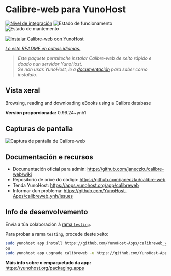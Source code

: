 <!--
NOTA: Este README foi creado automáticamente por <https://github.com/YunoHost/apps/tree/master/tools/readme_generator>
NON debe editarse manualmente.
-->

# Calibre-web para YunoHost

[![Nivel de integración](https://dash.yunohost.org/integration/calibreweb.svg)](https://ci-apps.yunohost.org/ci/apps/calibreweb/) ![Estado de funcionamento](https://ci-apps.yunohost.org/ci/badges/calibreweb.status.svg) ![Estado de mantemento](https://ci-apps.yunohost.org/ci/badges/calibreweb.maintain.svg)

[![Instalar Calibre-web con YunoHost](https://install-app.yunohost.org/install-with-yunohost.svg)](https://install-app.yunohost.org/?app=calibreweb)

*[Le este README en outros idiomas.](./ALL_README.md)*

> *Este paquete permíteche instalar Calibre-web de xeito rápido e doado nun servidor YunoHost.*  
> *Se non usas YunoHost, le a [documentación](https://yunohost.org/install) para saber como instalalo.*

## Vista xeral

Browsing, reading and downloading eBooks using a Calibre database

**Versión proporcionada:** 0.96.24~ynh1

## Capturas de pantalla

![Captura de pantalla de Calibre-web](./doc/screenshots/screenshot.png)

## Documentación e recursos

- Documentación oficial para admin: <https://github.com/janeczku/calibre-web/wiki>
- Repositorio de orixe do código: <https://github.com/janeczku/calibre-web>
- Tenda YunoHost: <https://apps.yunohost.org/app/calibreweb>
- Informar dun problema: <https://github.com/YunoHost-Apps/calibreweb_ynh/issues>

## Info de desenvolvemento

Envía a túa colaboración á [rama `testing`](https://github.com/YunoHost-Apps/calibreweb_ynh/tree/testing).

Para probar a rama `testing`, procede deste xeito:

```bash
sudo yunohost app install https://github.com/YunoHost-Apps/calibreweb_ynh/tree/testing --debug
ou
sudo yunohost app upgrade calibreweb -u https://github.com/YunoHost-Apps/calibreweb_ynh/tree/testing --debug
```

**Máis info sobre o empaquetado da app:** <https://yunohost.org/packaging_apps>
